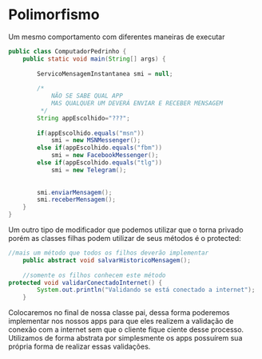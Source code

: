 # Polimorfismo

Um mesmo comportamento com diferentes maneiras de executar

```java
public class ComputadorPedrinho {
	public static void main(String[] args) {
		
		ServicoMensagemInstantanea smi = null;
		
		/*
		    NÃO SE SABE QUAL APP 
		    MAS QUALQUER UM DEVERÁ ENVIAR E RECEBER MENSAGEM
		 */
		String appEscolhido="???"; 
		
		if(appEscolhido.equals("msn"))
			smi = new MSNMessenger();
		else if(appEscolhido.equals("fbm"))
			smi = new FacebookMessenger();
		else if(appEscolhido.equals("tlg"))
			smi = new Telegram();
		
			
		smi.enviarMensagem();
		smi.receberMensagem();
	}
}
```

Um outro tipo de modificador que podemos utilizar que o torna privado porém as classes filhas podem utilizar de seus métodos é o protected: 

```java
//mais um método que todos os filhos deverão implementar
	public abstract void salvarHistoricoMensagem();
	
	//somente os filhos conhecem este método
protected void validarConectadoInternet() {
		System.out.println("Validando se está conectado a internet");
	}
```

Colocaremos no final de nossa classe pai, dessa forma poderemos implementar nos nossos apps para que eles realizem a validação de conexão com a internet sem que o cliente fique ciente desse processo. Utilizamos de forma abstrata por simplesmente os apps possuírem sua própria forma de realizar essas validações.